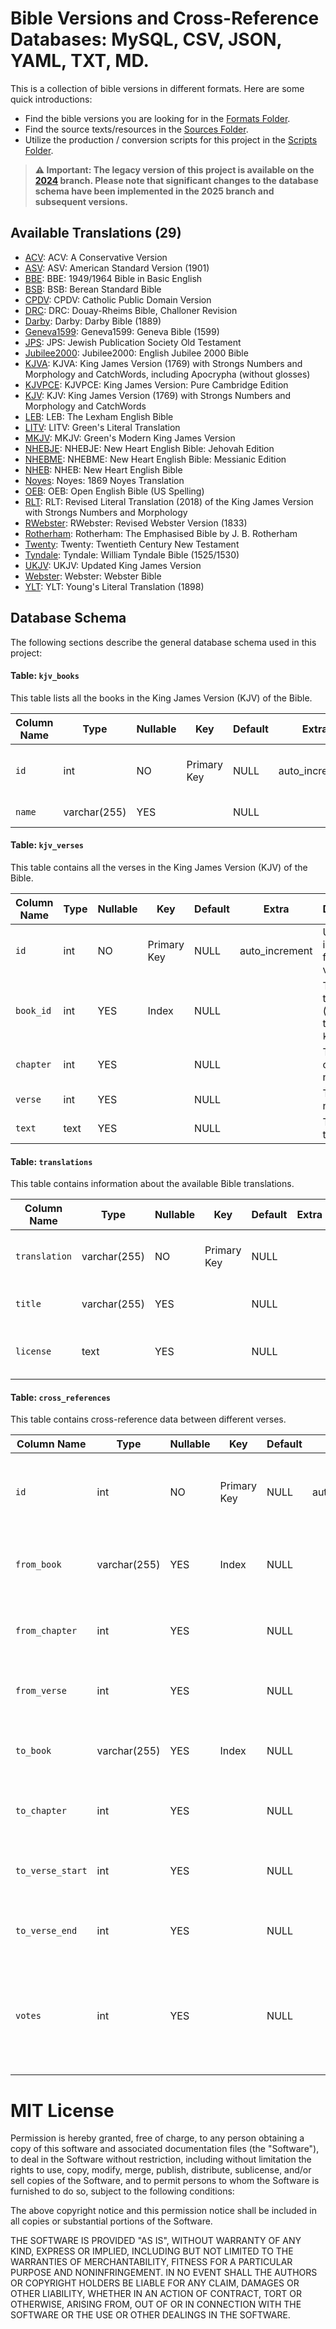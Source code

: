 # Bible Versions and Cross-Reference Databases: MySQL, CSV, JSON, YAML, TXT, MD.

This is a collection of bible versions in different formats. Here are some quick introductions:

- Find the bible versions you are looking for in the [Formats Folder](./formats).
- Find the source texts/resources in the [Sources Folder](./sources).
- Utilize the production / conversion scripts for this project in the [Scripts Folder](./scripts).

> **⚠️ Important: The legacy version of this project is available on the [2024](https://github.com/scrollmapper/bible_databases/tree/2024) branch. Please note that significant changes to the database schema have been implemented in the 2025 branch and subsequent versions.**


## Available Translations (29)

- [ACV](https://github.com/scrollmapper/bible_databases/tree/2025/sources/en/ACV): ACV: A Conservative Version
- [ASV](https://github.com/scrollmapper/bible_databases/tree/2025/sources/en/ASV): ASV: American Standard Version (1901)
- [BBE](https://github.com/scrollmapper/bible_databases/tree/2025/sources/en/BBE): BBE: 1949/1964 Bible in Basic English
- [BSB](https://github.com/scrollmapper/bible_databases/tree/2025/sources/en/BSB): BSB: Berean Standard Bible
- [CPDV](https://github.com/scrollmapper/bible_databases/tree/2025/sources/en/CPDV): CPDV: Catholic Public Domain Version
- [DRC](https://github.com/scrollmapper/bible_databases/tree/2025/sources/en/DRC): DRC: Douay-Rheims Bible, Challoner Revision
- [Darby](https://github.com/scrollmapper/bible_databases/tree/2025/sources/en/Darby): Darby: Darby Bible (1889)
- [Geneva1599](https://github.com/scrollmapper/bible_databases/tree/2025/sources/en/Geneva1599): Geneva1599: Geneva Bible (1599)
- [JPS](https://github.com/scrollmapper/bible_databases/tree/2025/sources/en/JPS): JPS: Jewish Publication Society Old Testament
- [Jubilee2000](https://github.com/scrollmapper/bible_databases/tree/2025/sources/en/Jubilee2000): Jubilee2000: English Jubilee 2000 Bible
- [KJVA](https://github.com/scrollmapper/bible_databases/tree/2025/sources/en/KJVA): KJVA: King James Version (1769) with Strongs Numbers and Morphology and CatchWords, including Apocrypha (without glosses)
- [KJVPCE](https://github.com/scrollmapper/bible_databases/tree/2025/sources/en/KJVPCE): KJVPCE: King James Version: Pure Cambridge Edition
- [KJV](https://github.com/scrollmapper/bible_databases/tree/2025/sources/en/KJV): KJV: King James Version (1769) with Strongs Numbers and Morphology and CatchWords
- [LEB](https://github.com/scrollmapper/bible_databases/tree/2025/sources/en/LEB): LEB: The Lexham English Bible
- [LITV](https://github.com/scrollmapper/bible_databases/tree/2025/sources/en/LITV): LITV: Green's Literal Translation
- [MKJV](https://github.com/scrollmapper/bible_databases/tree/2025/sources/en/MKJV): MKJV: Green's Modern King James Version
- [NHEBJE](https://github.com/scrollmapper/bible_databases/tree/2025/sources/en/NHEBJE): NHEBJE: New Heart English Bible: Jehovah Edition
- [NHEBME](https://github.com/scrollmapper/bible_databases/tree/2025/sources/en/NHEBME): NHEBME: New Heart English Bible: Messianic Edition
- [NHEB](https://github.com/scrollmapper/bible_databases/tree/2025/sources/en/NHEB): NHEB: New Heart English Bible
- [Noyes](https://github.com/scrollmapper/bible_databases/tree/2025/sources/en/Noyes): Noyes: 1869 Noyes Translation
- [OEB](https://github.com/scrollmapper/bible_databases/tree/2025/sources/en/OEB): OEB: Open English Bible (US Spelling)
- [RLT](https://github.com/scrollmapper/bible_databases/tree/2025/sources/en/RLT): RLT: Revised Literal Translation (2018) of the King James Version with Strongs Numbers and Morphology
- [RWebster](https://github.com/scrollmapper/bible_databases/tree/2025/sources/en/RWebster): RWebster: Revised Webster Version (1833)
- [Rotherham](https://github.com/scrollmapper/bible_databases/tree/2025/sources/en/Rotherham): Rotherham: The Emphasised Bible by J. B. Rotherham
- [Twenty](https://github.com/scrollmapper/bible_databases/tree/2025/sources/en/Twenty): Twenty: Twentieth Century New Testament
- [Tyndale](https://github.com/scrollmapper/bible_databases/tree/2025/sources/en/Tyndale): Tyndale: William Tyndale Bible (1525/1530)
- [UKJV](https://github.com/scrollmapper/bible_databases/tree/2025/sources/en/UKJV): UKJV: Updated King James Version
- [Webster](https://github.com/scrollmapper/bible_databases/tree/2025/sources/en/Webster): Webster: Webster Bible
- [YLT](https://github.com/scrollmapper/bible_databases/tree/2025/sources/en/YLT): YLT: Young's Literal Translation (1898)

## Database Schema

The following sections describe the general database schema used in this project:

#### Table: `kjv_books`
This table lists all the books in the King James Version (KJV) of the Bible.

| Column Name | Type          | Nullable | Key         | Default | Extra          | Description                       |
|-------------|---------------|----------|-------------|---------|----------------|-----------------------------------|
| `id`        | int           | NO       | Primary Key | NULL    | auto_increment | Unique identifier for each book.  |
| `name`      | varchar(255)  | YES      |             | NULL    |                | The name of the book.             |

#### Table: `kjv_verses`
This table contains all the verses in the King James Version (KJV) of the Bible.

| Column Name | Type          | Nullable | Key         | Default | Extra          | Description                       |
|-------------|---------------|----------|-------------|---------|----------------|-----------------------------------|
| `id`        | int           | NO       | Primary Key | NULL    | auto_increment | Unique identifier for each verse. |
| `book_id`   | int           | YES      | Index       | NULL    |                | The ID of the book (foreign key to `kjv_books`). |
| `chapter`   | int           | YES      |             | NULL    |                | The chapter number.               |
| `verse`     | int           | YES      |             | NULL    |                | The verse number.                 |
| `text`      | text          | YES      |             | NULL    |                | The text of the verse.            |

#### Table: `translations`
This table contains information about the available Bible translations.

| Column Name  | Type          | Nullable | Key         | Default | Extra | Description                    |
|--------------|---------------|----------|-------------|---------|-------|--------------------------------|
| `translation`| varchar(255)  | NO       | Primary Key | NULL    |       | The abbreviation of the translation. |
| `title`      | varchar(255)  | YES      |             | NULL    |       | The full title of the translation. |
| `license`    | text          | YES      |             | NULL    |       | The license information for the translation. |

#### Table: `cross_references`
This table contains cross-reference data between different verses.

| Column Name     | Type          | Nullable | Key         | Default | Extra          | Description                           |
|-----------------|---------------|----------|-------------|---------|----------------|---------------------------------------|
| `id`            | int           | NO       | Primary Key | NULL    | auto_increment | Unique identifier for each cross-reference entry. |
| `from_book`     | varchar(255)  | YES      | Index       | NULL    |                | The book from which the cross-reference starts. |
| `from_chapter`  | int           | YES      |             | NULL    |                | The chapter number in the `from_book`. |
| `from_verse`    | int           | YES      |             | NULL    |                | The verse number in the `from_book`. |
| `to_book`       | varchar(255)  | YES      | Index       | NULL    |                | The book to which the cross-reference points. |
| `to_chapter`    | int           | YES      |             | NULL    |                | The chapter number in the `to_book`. |
| `to_verse_start`| int           | YES      |             | NULL    |                | The starting verse number in the `to_book`. |
| `to_verse_end`  | int           | YES      |             | NULL    |                | The ending verse number in the `to_book`. |
| `votes`         | int           | YES      |             | NULL    |                | The number of votes indicating the relevance of the cross-reference. |

# MIT License

Permission is hereby granted, free of charge, to any person obtaining a copy
of this software and associated documentation files (the "Software"), to deal
in the Software without restriction, including without limitation the rights
to use, copy, modify, merge, publish, distribute, sublicense, and/or sell
copies of the Software, and to permit persons to whom the Software is
furnished to do so, subject to the following conditions:

The above copyright notice and this permission notice shall be included in all
copies or substantial portions of the Software.

THE SOFTWARE IS PROVIDED "AS IS", WITHOUT WARRANTY OF ANY KIND, EXPRESS OR
IMPLIED, INCLUDING BUT NOT LIMITED TO THE WARRANTIES OF MERCHANTABILITY,
FITNESS FOR A PARTICULAR PURPOSE AND NONINFRINGEMENT. IN NO EVENT SHALL THE
AUTHORS OR COPYRIGHT HOLDERS BE LIABLE FOR ANY CLAIM, DAMAGES OR OTHER
LIABILITY, WHETHER IN AN ACTION OF CONTRACT, TORT OR OTHERWISE, ARISING FROM,
OUT OF OR IN CONNECTION WITH THE SOFTWARE OR THE USE OR OTHER DEALINGS IN THE
SOFTWARE.

